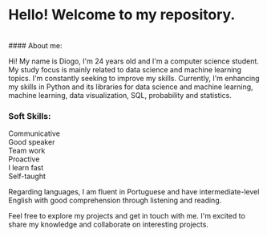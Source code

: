 # Hello! Welcome to my repository.
<br>
#### About me:

Hi! My name is Diogo, I'm 24 years old and I'm a computer science student. My study focus is mainly related to data science and machine learning topics. 
I'm constantly seeking to improve my skills. Currently, I'm enhancing my skills in Python and its libraries for data science and machine learning, machine learning, data visualization, SQL, probability and statistics.


### Soft Skills:

Communicative
<br>
Good speaker
<br>
Team work
<br>
Proactive
<br>
I learn fast
<br>
Self-taught
<br>

Regarding languages, I am fluent in Portuguese and have intermediate-level English with good comprehension through listening and reading.

Feel free to explore my projects and get in touch with me. I'm excited to share my knowledge and collaborate on interesting projects.
